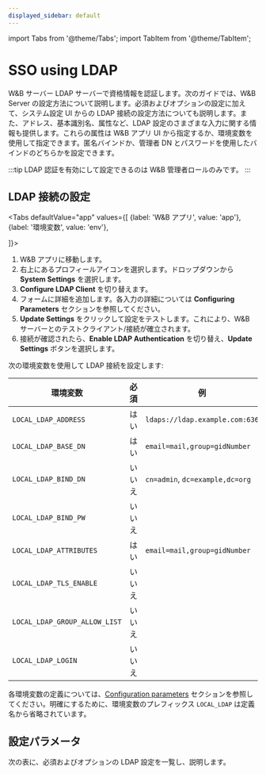 ```yaml
---
displayed_sidebar: default
---
```


import Tabs from '@theme/Tabs';
import TabItem from '@theme/TabItem';

# SSO using LDAP

W&B サーバー LDAP サーバーで資格情報を認証します。次のガイドでは、W&B Server の設定方法について説明します。必須およびオプションの設定に加えて、システム設定 UI からの LDAP 接続の設定方法についても説明します。また、アドレス、基本識別名、属性など、LDAP 設定のさまざまな入力に関する情報も提供します。これらの属性は W&B アプリ UI から指定するか、環境変数を使用して指定できます。匿名バインドか、管理者 DN とパスワードを使用したバインドのどちらかを設定できます。

:::tip
LDAP 認証を有効にして設定できるのは W&B 管理者ロールのみです。
:::

## LDAP 接続の設定

<Tabs
  defaultValue="app"
  values={[
    {label: 'W&B アプリ', value: 'app'},
    {label: '環境変数', value: 'env'},
    
  ]}>
  <TabItem value="app">

1. W&B アプリに移動します。
2. 右上にあるプロフィールアイコンを選択します。ドロップダウンから **System Settings** を選択します。
3. **Configure LDAP Client** を切り替えます。
4. フォームに詳細を追加します。各入力の詳細については **Configuring Parameters** セクションを参照してください。
5. **Update Settings** をクリックして設定をテストします。これにより、W&B サーバーとのテストクライアント/接続が確立されます。
6. 接続が確認されたら、**Enable LDAP Authentication** を切り替え、**Update Settings** ボタンを選択します。

  </TabItem>
  <TabItem value="env">

次の環境変数を使用して LDAP 接続を設定します:

| 環境変数                   | 必須       | 例                             |
| -------------------------- | ------- | ----------------------------- |
| `LOCAL_LDAP_ADDRESS`       | はい    | `ldaps://ldap.example.com:636` |
| `LOCAL_LDAP_BASE_DN`       | はい    | `email=mail,group=gidNumber`   |
| `LOCAL_LDAP_BIND_DN`       | いいえ  | `cn=admin`, `dc=example,dc=org`|
| `LOCAL_LDAP_BIND_PW`       | いいえ  |                                |
| `LOCAL_LDAP_ATTRIBUTES`    | はい    | `email=mail,group=gidNumber`   |
| `LOCAL_LDAP_TLS_ENABLE`    | いいえ  |                                |
| `LOCAL_LDAP_GROUP_ALLOW_LIST` | いいえ  |                                 |
| `LOCAL_LDAP_LOGIN`         | いいえ  |                                |

各環境変数の定義については、[Configuration parameters](#configuration-parameters) セクションを参照してください。明確にするために、環境変数のプレフィックス `LOCAL_LDAP` は定義名から省略されています。

  </TabItem>
</Tabs>

## 設定パラメータ

次の表に、必須およびオプションの LDAP 設定を一覧し、説明します。

